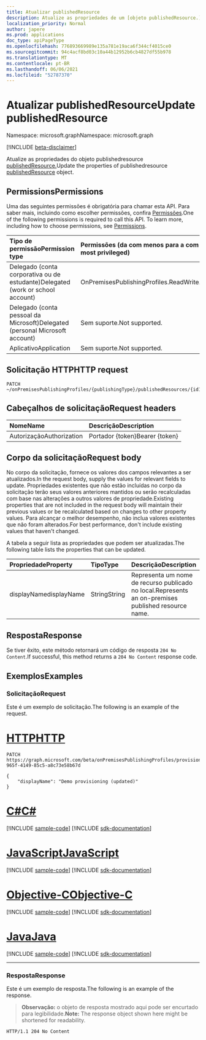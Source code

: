 ```yaml
---
title: Atualizar publishedResource
description: Atualize as propriedades de um [objeto publishedResource.](../resources/publishedresource.md)
localization_priority: Normal
author: japere
ms.prod: applications
doc_type: apiPageType
ms.openlocfilehash: 776893669989e135a781e19aca6f344cf4015ce0
ms.sourcegitcommit: 94c4acf8bd03c10a44b12952b6cb4827df55b978
ms.translationtype: MT
ms.contentlocale: pt-BR
ms.lasthandoff: 06/06/2021
ms.locfileid: "52787370"
---
```

# <a name="update-publishedresource"></a><span data-ttu-id="652c9-103">Atualizar publishedResource</span><span class="sxs-lookup"><span data-stu-id="652c9-103">Update publishedResource</span></span>

<span data-ttu-id="652c9-104">Namespace: microsoft.graph</span><span class="sxs-lookup"><span data-stu-id="652c9-104">Namespace: microsoft.graph</span></span>

[!INCLUDE [beta-disclaimer](../../includes/beta-disclaimer.md)]

<span data-ttu-id="652c9-105">Atualize as propriedades do objeto publishedresource [publishedResource.](../resources/publishedresource.md)</span><span class="sxs-lookup"><span data-stu-id="652c9-105">Update the properties of publishedresource  [publishedResource](../resources/publishedresource.md) object.</span></span>

## <a name="permissions"></a><span data-ttu-id="652c9-106">Permissions</span><span class="sxs-lookup"><span data-stu-id="652c9-106">Permissions</span></span>

<span data-ttu-id="652c9-p101">Uma das seguintes permissões é obrigatória para chamar esta API. Para saber mais, incluindo como escolher permissões, confira [Permissões](/graph/permissions-reference).</span><span class="sxs-lookup"><span data-stu-id="652c9-p101">One of the following permissions is required to call this API. To learn more, including how to choose permissions, see [Permissions](/graph/permissions-reference).</span></span>

| <span data-ttu-id="652c9-109">Tipo de permissão</span><span class="sxs-lookup"><span data-stu-id="652c9-109">Permission type</span></span>                        | <span data-ttu-id="652c9-110">Permissões (da com menos para a com mais privilégios)</span><span class="sxs-lookup"><span data-stu-id="652c9-110">Permissions (from least to most privileged)</span></span> |
|:--------------------------------------|:---------------------------------------------------------|
| <span data-ttu-id="652c9-111">Delegado (conta corporativa ou de estudante)</span><span class="sxs-lookup"><span data-stu-id="652c9-111">Delegated (work or school account)</span></span>     | <span data-ttu-id="652c9-112">OnPremisesPublishingProfiles.ReadWrite.All</span><span class="sxs-lookup"><span data-stu-id="652c9-112">OnPremisesPublishingProfiles.ReadWrite.All</span></span> |
| <span data-ttu-id="652c9-113">Delegado (conta pessoal da Microsoft)</span><span class="sxs-lookup"><span data-stu-id="652c9-113">Delegated (personal Microsoft account)</span></span> | <span data-ttu-id="652c9-114">Sem suporte.</span><span class="sxs-lookup"><span data-stu-id="652c9-114">Not supported.</span></span> |
| <span data-ttu-id="652c9-115">Aplicativo</span><span class="sxs-lookup"><span data-stu-id="652c9-115">Application</span></span>                            | <span data-ttu-id="652c9-116">Sem suporte.</span><span class="sxs-lookup"><span data-stu-id="652c9-116">Not supported.</span></span> |

## <a name="http-request"></a><span data-ttu-id="652c9-117">Solicitação HTTP</span><span class="sxs-lookup"><span data-stu-id="652c9-117">HTTP request</span></span>

<!-- { "blockType": "ignored" } -->

```http
PATCH ~/onPremisesPublishingProfiles/{publishingType}/publishedResources/{id1}
```

## <a name="request-headers"></a><span data-ttu-id="652c9-118">Cabeçalhos de solicitação</span><span class="sxs-lookup"><span data-stu-id="652c9-118">Request headers</span></span>

| <span data-ttu-id="652c9-119">Nome</span><span class="sxs-lookup"><span data-stu-id="652c9-119">Name</span></span>       | <span data-ttu-id="652c9-120">Descrição</span><span class="sxs-lookup"><span data-stu-id="652c9-120">Description</span></span>|
|:-----------|:-----------|
| <span data-ttu-id="652c9-121">Autorização</span><span class="sxs-lookup"><span data-stu-id="652c9-121">Authorization</span></span> | <span data-ttu-id="652c9-122">Portador {token}</span><span class="sxs-lookup"><span data-stu-id="652c9-122">Bearer {token}</span></span> |

## <a name="request-body"></a><span data-ttu-id="652c9-123">Corpo da solicitação</span><span class="sxs-lookup"><span data-stu-id="652c9-123">Request body</span></span>

<span data-ttu-id="652c9-124">No corpo da solicitação, fornece os valores dos campos relevantes a ser atualizados.</span><span class="sxs-lookup"><span data-stu-id="652c9-124">In the request body, supply the values for relevant fields to update.</span></span> <span data-ttu-id="652c9-125">Propriedades existentes que não estão incluídas no corpo da solicitação terão seus valores anteriores mantidos ou serão recalculadas com base nas alterações a outros valores de propriedade.</span><span class="sxs-lookup"><span data-stu-id="652c9-125">Existing properties that are not included in the request body will maintain their previous values or be recalculated based on changes to other property values.</span></span> <span data-ttu-id="652c9-126">Para alcançar o melhor desempenho, não inclua valores existentes que não foram alterados.</span><span class="sxs-lookup"><span data-stu-id="652c9-126">For best performance, don't include existing values that haven't changed.</span></span>

<span data-ttu-id="652c9-127">A tabela a seguir lista as propriedades que podem ser atualizadas.</span><span class="sxs-lookup"><span data-stu-id="652c9-127">The following table lists the properties that can be updated.</span></span>

| <span data-ttu-id="652c9-128">Propriedade</span><span class="sxs-lookup"><span data-stu-id="652c9-128">Property</span></span>     | <span data-ttu-id="652c9-129">Tipo</span><span class="sxs-lookup"><span data-stu-id="652c9-129">Type</span></span>        | <span data-ttu-id="652c9-130">Descrição</span><span class="sxs-lookup"><span data-stu-id="652c9-130">Description</span></span> |
|:-------------|:------------|:------------|
|<span data-ttu-id="652c9-131">displayName</span><span class="sxs-lookup"><span data-stu-id="652c9-131">displayName</span></span>|<span data-ttu-id="652c9-132">String</span><span class="sxs-lookup"><span data-stu-id="652c9-132">String</span></span>|<span data-ttu-id="652c9-133">Representa um nome de recurso publicado no local.</span><span class="sxs-lookup"><span data-stu-id="652c9-133">Represents an on-premises published resource name.</span></span>|

## <a name="response"></a><span data-ttu-id="652c9-134">Resposta</span><span class="sxs-lookup"><span data-stu-id="652c9-134">Response</span></span>

<span data-ttu-id="652c9-135">Se tiver êxito, este método retornará um código de resposta `204 No Content`.</span><span class="sxs-lookup"><span data-stu-id="652c9-135">If successful, this method returns a `204 No Content` response code.</span></span>

## <a name="examples"></a><span data-ttu-id="652c9-136">Exemplos</span><span class="sxs-lookup"><span data-stu-id="652c9-136">Examples</span></span>

### <a name="request"></a><span data-ttu-id="652c9-137">Solicitação</span><span class="sxs-lookup"><span data-stu-id="652c9-137">Request</span></span>

<span data-ttu-id="652c9-138">Este é um exemplo de solicitação.</span><span class="sxs-lookup"><span data-stu-id="652c9-138">The following is an example of the request.</span></span>

# <a name="http"></a>[<span data-ttu-id="652c9-139">HTTP</span><span class="sxs-lookup"><span data-stu-id="652c9-139">HTTP</span></span>](#tab/http)
<!-- {
  "blockType": "request",
  "name": "update_publishedresource"
}-->

```http
PATCH https://graph.microsoft.com/beta/onPremisesPublishingProfiles/provisioning/publishedResources/1234b780-965f-4149-85c5-a8c73e58b67d

{
    "displayName": "Demo provisioning (updated)"
}
```
# <a name="c"></a>[<span data-ttu-id="652c9-140">C#</span><span class="sxs-lookup"><span data-stu-id="652c9-140">C#</span></span>](#tab/csharp)
[!INCLUDE [sample-code](../includes/snippets/csharp/update-publishedresource-csharp-snippets.md)]
[!INCLUDE [sdk-documentation](../includes/snippets/snippets-sdk-documentation-link.md)]

# <a name="javascript"></a>[<span data-ttu-id="652c9-141">JavaScript</span><span class="sxs-lookup"><span data-stu-id="652c9-141">JavaScript</span></span>](#tab/javascript)
[!INCLUDE [sample-code](../includes/snippets/javascript/update-publishedresource-javascript-snippets.md)]
[!INCLUDE [sdk-documentation](../includes/snippets/snippets-sdk-documentation-link.md)]

# <a name="objective-c"></a>[<span data-ttu-id="652c9-142">Objective-C</span><span class="sxs-lookup"><span data-stu-id="652c9-142">Objective-C</span></span>](#tab/objc)
[!INCLUDE [sample-code](../includes/snippets/objc/update-publishedresource-objc-snippets.md)]
[!INCLUDE [sdk-documentation](../includes/snippets/snippets-sdk-documentation-link.md)]

# <a name="java"></a>[<span data-ttu-id="652c9-143">Java</span><span class="sxs-lookup"><span data-stu-id="652c9-143">Java</span></span>](#tab/java)
[!INCLUDE [sample-code](../includes/snippets/java/update-publishedresource-java-snippets.md)]
[!INCLUDE [sdk-documentation](../includes/snippets/snippets-sdk-documentation-link.md)]

---


### <a name="response"></a><span data-ttu-id="652c9-144">Resposta</span><span class="sxs-lookup"><span data-stu-id="652c9-144">Response</span></span>

<span data-ttu-id="652c9-145">Este é um exemplo de resposta.</span><span class="sxs-lookup"><span data-stu-id="652c9-145">The following is an example of the response.</span></span>

> <span data-ttu-id="652c9-146">**Observação:** o objeto de resposta mostrado aqui pode ser encurtado para legibilidade.</span><span class="sxs-lookup"><span data-stu-id="652c9-146">**Note:** The response object shown here might be shortened for readability.</span></span>

<!-- {
  "blockType": "response"
} -->

```http
HTTP/1.1 204 No Content
```

<!-- uuid: 16cd6b66-4b1a-43a1-adaf-3a886856ed98
2019-02-04 14:57:30 UTC -->
<!-- {
  "type": "#page.annotation",
  "description": "Update publishedresource",
  "keywords": "",
  "section": "documentation",
  "tocPath": ""
}-->



